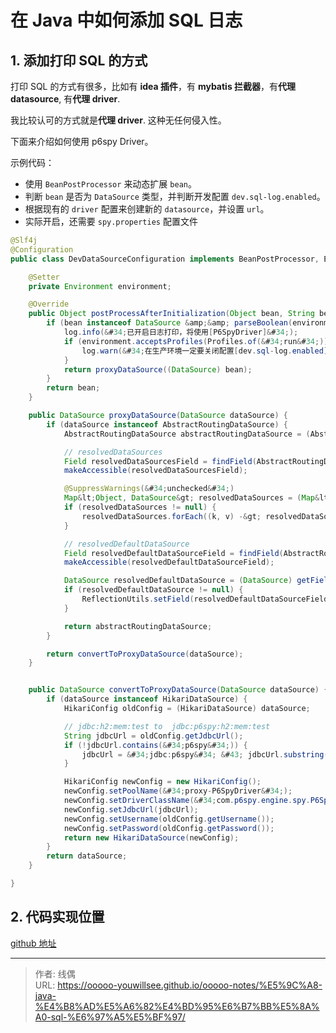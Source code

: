 # 在 Java 中如何添加 SQL 日志


## 1. 添加打印 SQL 的方式

打印 SQL 的方式有很多，比如有 **idea 插件**，有 **mybatis 拦截器**，有**代理 datasource**, 有**代理 driver**.

我比较认可的方式就是**代理 driver**. 这种无任何侵入性。

下面来介绍如何使用 p6spy Driver。

示例代码：

* 使用 `BeanPostProcessor` 来动态扩展 `bean`。
* 判断 `bean` 是否为 `DataSource` 类型，并判断开发配置 `dev.sql-log.enabled`。
* 根据现有的 `driver` 配置来创建新的 `datasource`，并设置 `url`。
* 实际开启，还需要 `spy.properties` 配置文件

```java
@Slf4j
@Configuration
public class DevDataSourceConfiguration implements BeanPostProcessor, EnvironmentAware {

	@Setter
	private Environment environment;

	@Override
	public Object postProcessAfterInitialization(Object bean, String beanName) throws BeansException {
		if (bean instanceof DataSource &amp;&amp; parseBoolean(environment.resolvePlaceholders(&#34;${dev.sql-log.enabled:false}&#34;))) {
			log.info(&#34;已开启日志打印，将使用[P6SpyDriver]&#34;);
			if (environment.acceptsProfiles(Profiles.of(&#34;run&#34;))) {
				log.warn(&#34;在生产环境一定要关闭配置[dev.sql-log.enabled]&#34;);
			}
			return proxyDataSource((DataSource) bean);
		}
		return bean;
	}

	public DataSource proxyDataSource(DataSource dataSource) {
		if (dataSource instanceof AbstractRoutingDataSource) {
			AbstractRoutingDataSource abstractRoutingDataSource = (AbstractRoutingDataSource) dataSource;

			// resolvedDataSources
			Field resolvedDataSourcesField = findField(AbstractRoutingDataSource.class, &#34;resolvedDataSources&#34;);
			makeAccessible(resolvedDataSourcesField);

			@SuppressWarnings(&#34;unchecked&#34;)
			Map&lt;Object, DataSource&gt; resolvedDataSources = (Map&lt;Object, DataSource&gt;) getField(resolvedDataSourcesField, abstractRoutingDataSource);
			if (resolvedDataSources != null) {
				resolvedDataSources.forEach((k, v) -&gt; resolvedDataSources.put(k, convertToProxyDataSource(v)));
			}

			// resolvedDefaultDataSource
			Field resolvedDefaultDataSourceField = findField(AbstractRoutingDataSource.class, &#34;resolvedDefaultDataSource&#34;);
			makeAccessible(resolvedDefaultDataSourceField);

			DataSource resolvedDefaultDataSource = (DataSource) getField(resolvedDefaultDataSourceField, abstractRoutingDataSource);
			if (resolvedDefaultDataSource != null) {
				ReflectionUtils.setField(resolvedDefaultDataSourceField, abstractRoutingDataSource, convertToProxyDataSource(resolvedDefaultDataSource));
			}

			return abstractRoutingDataSource;
		}

		return convertToProxyDataSource(dataSource);
	}


	public DataSource convertToProxyDataSource(DataSource dataSource) {
		if (dataSource instanceof HikariDataSource) {
			HikariConfig oldConfig = (HikariDataSource) dataSource;

			// jdbc:h2:mem:test to  jdbc:p6spy:h2:mem:test
			String jdbcUrl = oldConfig.getJdbcUrl();
			if (!jdbcUrl.contains(&#34;p6spy&#34;)) {
				jdbcUrl = &#34;jdbc:p6spy&#34; &#43; jdbcUrl.substring(4);
			}

			HikariConfig newConfig = new HikariConfig();
			newConfig.setPoolName(&#34;proxy-P6SpyDriver&#34;);
			newConfig.setDriverClassName(&#34;com.p6spy.engine.spy.P6SpyDriver&#34;);
			newConfig.setJdbcUrl(jdbcUrl);
			newConfig.setUsername(oldConfig.getUsername());
			newConfig.setPassword(oldConfig.getPassword());
			return new HikariDataSource(newConfig);
		}
		return dataSource;
	}

}
```

## 2. 代码实现位置

[github 地址](https://github.com/ooooo-youwillsee/java-framework-guide/blob/main/spring-boot-devDataSource)


---

> 作者: 线偶  
> URL: https://ooooo-youwillsee.github.io/ooooo-notes/%E5%9C%A8-java-%E4%B8%AD%E5%A6%82%E4%BD%95%E6%B7%BB%E5%8A%A0-sql-%E6%97%A5%E5%BF%97/  

